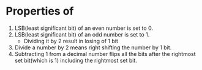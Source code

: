# Properties of 
1. LSB(least significant bit) of an even number is set to 0.
2. LSB(least significant bit) of an odd number is set to 1.
   - Dividing it by 2 result in losing of 1 bit
4. Divide a number by 2 means right shifting the number by 1 bit.
5. Subtracting 1 from a decimal number flips all the bits after the rightmost set bit(which is 1) including the rightmost set bit. 
